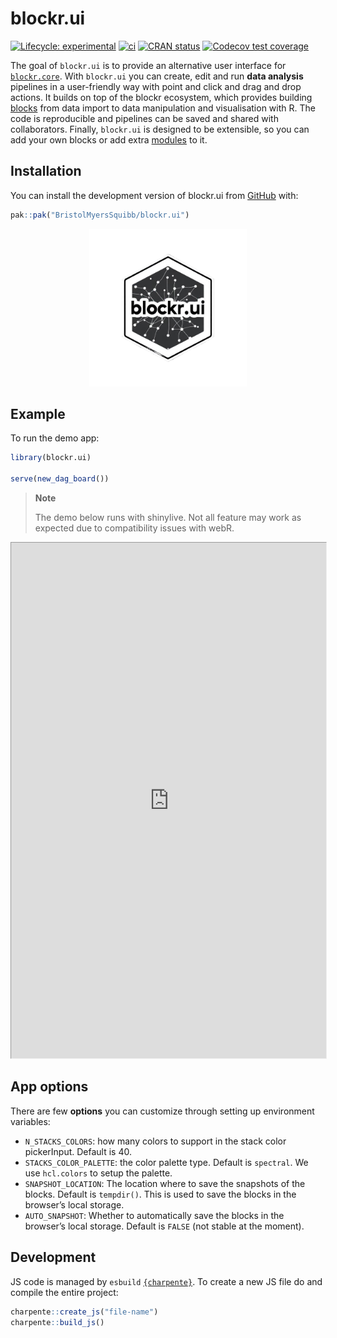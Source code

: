 # blockr.ui


<!-- index.md is generated from index.Rmd. Please edit that file -->
<!-- badges: start -->

[![Lifecycle:
experimental](https://img.shields.io/badge/lifecycle-experimental-orange.svg)](https://lifecycle.r-lib.org/articles/stages.html#experimental)
[![ci](https://github.com/cynkra/blockr.ui/actions/workflows/ci.yml/badge.svg)](https://github.com/cynkra/blockr.ui/actions/workflows/ci.yml)
[![CRAN
status](https://www.r-pkg.org/badges/version/blockr.ui)](https://CRAN.R-project.org/package=blockr.ui)
[![Codecov test
coverage](https://codecov.io/gh/cynkra/blockr.ui/graph/badge.svg)](https://app.codecov.io/gh/cynkra/blockr.ui)
<!-- badges: end -->

The goal of `blockr.ui` is to provide an alternative user interface for
[`blockr.core`](https://bristolmyerssquibb.github.io/blockr.core/). With
`blockr.ui` you can create, edit and run **data analysis** pipelines in
a user-friendly way with point and click and drag and drop actions. It
builds on top of the blockr ecosystem, which provides building
[blocks](https://github.com/BristolMyersSquibb/blockr.core/?tab=readme-ov-file#extending-blockr)
from data import to data manipulation and visualisation with R. The code
is reproducible and pipelines can be saved and shared with
collaborators. Finally, `blockr.ui` is designed to be extensible, so you
can add your own blocks or add extra
[modules](https://bristolmyerssquibb.github.io/blockr.ui/articles/app-modules.html)
to it.

## Installation

You can install the development version of blockr.ui from
[GitHub](https://github.com/) with:

``` r
pak::pak("BristolMyersSquibb/blockr.ui")
```

<p style="text-align: center;">
<img src="./man/figures/hex.png" style="width:50.0%"
alt="blockr.ui hex" />
</p>

## Example

To run the demo app:

``` r
library(blockr.ui)

serve(new_dag_board())
```

> **Note**
>
> The demo below runs with shinylive. Not all feature may work as
> expected due to compatibility issues with webR.

<iframe class="border border-5 rounded shadow-lg" src="https://shinylive.io/r/app/#h=0&amp;code=NobwRAdghgtgpmAXGKAHVA6ASmANGAYwHsIAXOMpMAdzgCMAnRRASwgGdSoAbbgCgA6YOtyIEA1gwwBXFkNwACBnFRF2CgLwKhAC1KlU7RAHpjBAJ4RJUDAHMWpHdLoYWRYyLGSMtOlmNCAJQCEL5MrBxcvILCohJSACao3OYM8koqapraYHoGRqYWVgw29o7Oru6e8T70-kEhYcxsnDz8QtXe7AmkMOnKqupauvqGJmaW1nYOTi5uHnHevvVgwaH04S1R7bFeUm79mUM5eWOFkyXT5XNVi1LLAash3CyMUAzmfJ1Ssmsvbx8vncMEkUgw-q8SoDvhhur0IQDPjC3GsQgxpBAAPoJOAwIiYtCoPiBMAAXwAukA" style="zoom: 0.75;" width="100%" height="1100px"></iframe>

## App options

There are few **options** you can customize through setting up
environment variables:

-   `N_STACKS_COLORS`: how many colors to support in the stack color
    pickerInput. Default is 40.
-   `STACKS_COLOR_PALETTE`: the color palette type. Default is
    `spectral`. We use `hcl.colors` to setup the palette.
-   `SNAPSHOT_LOCATION`: The location where to save the snapshots of the
    blocks. Default is `tempdir()`. This is used to save the blocks in
    the browser’s local storage.
-   `AUTO_SNAPSHOT`: Whether to automatically save the blocks in the
    browser’s local storage. Default is `FALSE` (not stable at the
    moment).

## Development

JS code is managed by `esbuild`
[`{charpente}`](https://github.com/RinteRface/charpente?tab=readme-ov-file#using-esbuild-and-mocha).
To create a new JS file do and compile the entire project:

``` r
charpente::create_js("file-name")
charpente::build_js()
```
